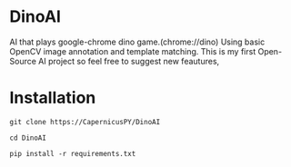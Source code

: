 # DinoAI
AI that plays google-chrome dino game.(chrome://dino) Using basic OpenCV image annotation and template matching.
This is my first Open-Source AI project so feel free to suggest new feautures, 
# Installation
```
git clone https://CapernicusPY/DinoAI
```
```
cd DinoAI
```
```
pip install -r requirements.txt
```

